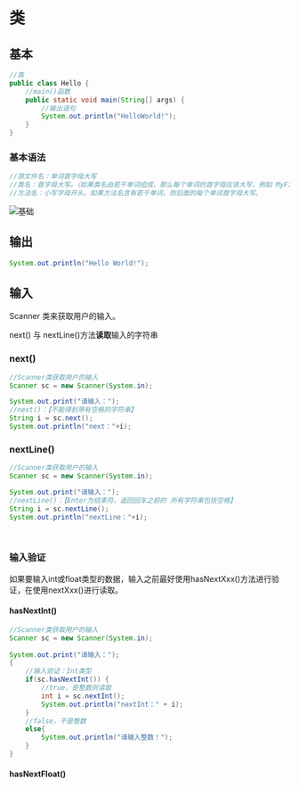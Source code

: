 # 类

## 基本

```java
//类
public class Hello {
    //main()函数
    public static void main(String[] args) {
        //输出语句
        System.out.println("HelloWorld!");
    }
}
```

### 基本语法

```java
//源文件名：单词首字母大写
//类名：首字母大写。（如果类名由若干单词组成，那么每个单词的首字母应该大写，例如 MyFirstJavaClass）
//方法名：小写字母开头。如果方法名含有若干单词，则后面的每个单词首字母大写。

```

![基础](https://cdn.jsdelivr.net/gh/nanxuanzi/pic@master/upload/typora/image-JavaSE-Base.png)

## 输出

```java
System.out.println("Hello World!");
```

## 输入

Scanner 类来获取用户的输入。

next() 与 nextLine()方法**读取**输入的字符串

### next()

```java
//Scanner类获取用户的输入
Scanner sc = new Scanner(System.in);

System.out.print("请输入：");
//next()：【不能得到带有空格的字符串】
String i = sc.next();
System.out.println("next："+i);

```

### nextLine()

```java
//Scanner类获取用户的输入
Scanner sc = new Scanner(System.in);

System.out.print("请输入：");
//nextLine()：【Enter为结束符，返回回车之前的	所有字符串包括空格】
String i = sc.nextLine();
System.out.println("nextLine："+i);

	
```

### 输入验证

如果要输入int或float类型的数据，输入之前最好使用hasNextXxx()方法进行验证，在使用nextXxx()进行读取。

#### hasNextInt()

```java
//Scanner类获取用户的输入
Scanner sc = new Scanner(System.in);
 
System.out.print("请输入：");
{
    //输入验证：Int类型
    if(sc.hasNextInt()) {
        //true，是整数则读取
        int i = sc.nextInt();
        System.out.println("nextInt：" + i);
    }
    //false，不是整数
    else{
        System.out.println("请输入整数！");
    }
}
```

#### hasNextFloat()

